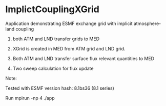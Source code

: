 # ImplictCouplingXGrid
Application demonstrating ESMF exchange grid with implicit atmosphere-land coupling

1. both ATM and LND transfer grids to MED

2. XGrid is created in MED from ATM grid and LND grid. 

3. Both ATM and LND transfer surface flux relevant quantities to MED

4. Two sweep calculation for flux update

Note:

Tested with ESMF version hash: 8.1bs36 (8.1 series)

Run mpirun -np 4 ./app
